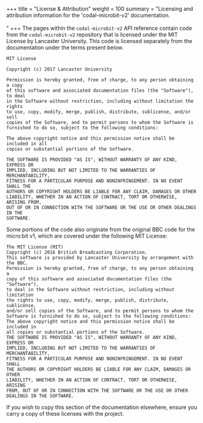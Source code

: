 +++
title = "License & Attribution"
weight = 100
summary = "Licensing and attribution information for the 'codal-microbit-v2' documentation.<br><br>"
+++
The pages within the `codal-microbit-v2` API reference contain code from the `codal-microbit-v2` repository that is licensed under the MIT License by Lancaster University. This code is licensed separately from the documentation under the terms present below.

```text
MIT License

Copyright (c) 2017 Lancaster University

Permission is hereby granted, free of charge, to any person obtaining a copy
of this software and associated documentation files (the "Software"), to deal
in the Software without restriction, including without limitation the rights
to use, copy, modify, merge, publish, distribute, sublicense, and/or sell
copies of the Software, and to permit persons to whom the Software is
furnished to do so, subject to the following conditions:

The above copyright notice and this permission notice shall be included in all
copies or substantial portions of the Software.

THE SOFTWARE IS PROVIDED "AS IS", WITHOUT WARRANTY OF ANY KIND, EXPRESS OR
IMPLIED, INCLUDING BUT NOT LIMITED TO THE WARRANTIES OF MERCHANTABILITY,
FITNESS FOR A PARTICULAR PURPOSE AND NONINFRINGEMENT. IN NO EVENT SHALL THE
AUTHORS OR COPYRIGHT HOLDERS BE LIABLE FOR ANY CLAIM, DAMAGES OR OTHER
LIABILITY, WHETHER IN AN ACTION OF CONTRACT, TORT OR OTHERWISE, ARISING FROM,
OUT OF OR IN CONNECTION WITH THE SOFTWARE OR THE USE OR OTHER DEALINGS IN THE
SOFTWARE.
```

Some portions of the code also originate from the original BBC code for the micro:bit v1, which are covered under the following MIT License:
```text
The MIT License (MIT)
Copyright (c) 2016 British Broadcasting Corporation.
This software is provided by Lancaster University by arrangement with the BBC.
Permission is hereby granted, free of charge, to any person obtaining a
copy of this software and associated documentation files (the "Software"),
to deal in the Software without restriction, including without limitation
the rights to use, copy, modify, merge, publish, distribute, sublicense,
and/or sell copies of the Software, and to permit persons to whom the
Software is furnished to do so, subject to the following conditions:
The above copyright notice and this permission notice shall be included in
all copies or substantial portions of the Software.
THE SOFTWARE IS PROVIDED "AS IS", WITHOUT WARRANTY OF ANY KIND, EXPRESS OR
IMPLIED, INCLUDING BUT NOT LIMITED TO THE WARRANTIES OF MERCHANTABILITY,
FITNESS FOR A PARTICULAR PURPOSE AND NONINFRINGEMENT. IN NO EVENT SHALL
THE AUTHORS OR COPYRIGHT HOLDERS BE LIABLE FOR ANY CLAIM, DAMAGES OR OTHER
LIABILITY, WHETHER IN AN ACTION OF CONTRACT, TORT OR OTHERWISE, ARISING
FROM, OUT OF OR IN CONNECTION WITH THE SOFTWARE OR THE USE OR OTHER
DEALINGS IN THE SOFTWARE.
```

If you wish to copy this section of the documentation elsewhere, ensure you carry a copy of these licenses with the project.